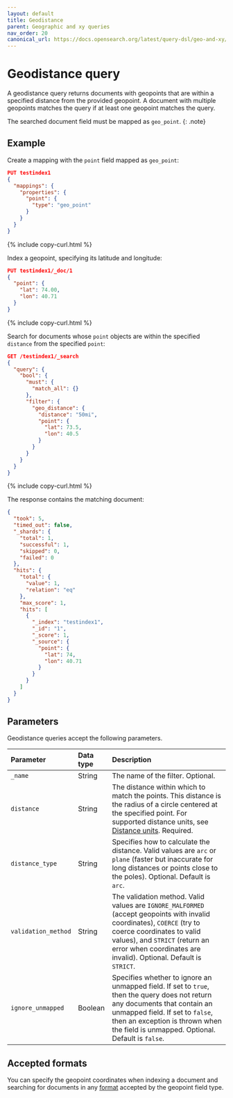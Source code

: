```yaml
---
layout: default
title: Geodistance
parent: Geographic and xy queries
nav_order: 20
canonical_url: https://docs.opensearch.org/latest/query-dsl/geo-and-xy/geodistance/
---
```


# Geodistance query

A geodistance query returns documents with geopoints that are within a specified distance from the provided geopoint. A document with multiple geopoints matches the query if at least one geopoint matches the query.

The searched document field must be mapped as `geo_point`.
{: .note}

## Example

Create a mapping with the `point` field mapped as `geo_point`:

```json
PUT testindex1
{
  "mappings": {
    "properties": {
      "point": {
        "type": "geo_point"
      }
    }
  }
}
```
{% include copy-curl.html %}

Index a geopoint, specifying its latitude and longitude:

```json
PUT testindex1/_doc/1
{
  "point": { 
    "lat": 74.00,
    "lon": 40.71
  }
}
```
{% include copy-curl.html %}

Search for documents whose `point` objects are within the specified `distance` from the specified `point`:

```json
GET /testindex1/_search
{
  "query": {
    "bool": {
      "must": {
        "match_all": {}
      },
      "filter": {
        "geo_distance": {
          "distance": "50mi",
          "point": {
            "lat": 73.5,
            "lon": 40.5
          }
        }
      }
    }
  }
}
```
{% include copy-curl.html %}

The response contains the matching document:

```json
{
  "took": 5,
  "timed_out": false,
  "_shards": {
    "total": 1,
    "successful": 1,
    "skipped": 0,
    "failed": 0
  },
  "hits": {
    "total": {
      "value": 1,
      "relation": "eq"
    },
    "max_score": 1,
    "hits": [
      {
        "_index": "testindex1",
        "_id": "1",
        "_score": 1,
        "_source": {
          "point": {
            "lat": 74,
            "lon": 40.71
          }
        }
      }
    ]
  }
}
```

## Parameters

Geodistance queries accept the following parameters.

Parameter | Data type | Description
:--- | :--- | :--- 
`_name` | String | The name of the filter. Optional.
`distance` | String | The distance within which to match the points. This distance is the radius of a circle centered at the specified point. For supported distance units, see [Distance units]({{site.url}}{{site.baseurl}}/api-reference/common-parameters/#distance-units). Required.
`distance_type` | String | Specifies how to calculate the distance. Valid values are `arc` or `plane` (faster but inaccurate for long distances or points close to the poles). Optional. Default is `arc`.
`validation_method` | String | The validation method. Valid values are `IGNORE_MALFORMED` (accept geopoints with invalid coordinates), `COERCE` (try to coerce coordinates to valid values), and `STRICT` (return an error when coordinates are invalid). Optional. Default is `STRICT`.
`ignore_unmapped` | Boolean | Specifies whether to ignore an unmapped field. If set to `true`, then the query does not return any documents that contain an unmapped field. If set to `false`, then an exception is thrown when the field is unmapped. Optional. Default is `false`.

## Accepted formats

You can specify the geopoint coordinates when indexing a document and searching for documents in any [format]({{site.url}}{{site.baseurl}}/opensearch/supported-field-types/geo-point#formats) accepted by the geopoint field type.  